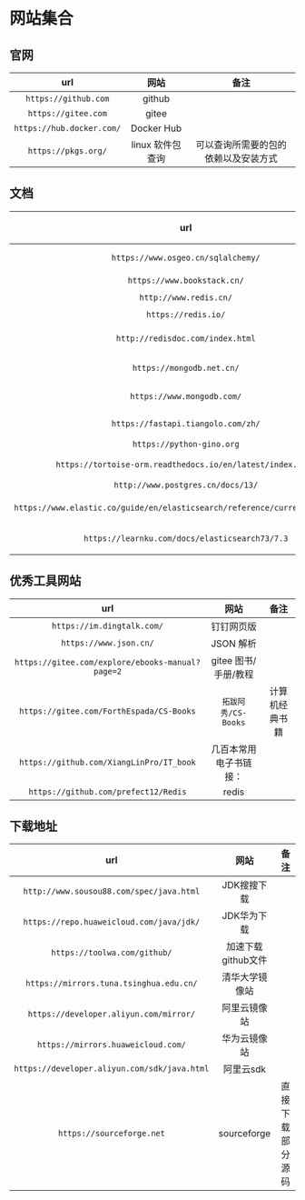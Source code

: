 # 网站集合

## 官网

| url | 网站 | 备注 |
| :-: | :-: | :-: |
| `https://github.com` | github |  |
| `https://gitee.com` | gitee |  |
| `https://hub.docker.com/` | Docker Hub |  |
| `https://pkgs.org/` | linux 软件包查询 | 可以查询所需要的包的依赖以及安装方式 |

## 文档

| url | 网站 | 备注 |
| :-: | :-: | :-: |
| `https://www.osgeo.cn/sqlalchemy/` | sqlalchemy 文档 |  |
| `https://www.bookstack.cn/` | 书栈网 |  |
| `http://www.redis.cn/` | Redis 中文 |  |
| `https://redis.io/` | Redis 英文 |  |
| `http://redisdoc.com/index.html` | Redis命令使用文档 |  |
| `https://mongodb.net.cn/` | MongoDB中文网 |  |
| `https://www.mongodb.com/` | MongoDB官网 |  |
| `https://fastapi.tiangolo.com/zh/` | fastapi docs |  |
| `https://python-gino.org` | gino |  |
| `https://tortoise-orm.readthedocs.io/en/latest/index.html` | tortoise-orm |
| `http://www.postgres.cn/docs/13/` | pgsql |  |
| `https://www.elastic.co/guide/en/elasticsearch/reference/current/index.html` | ES 7.12 文档 |
| `https://learnku.com/docs/elasticsearch73/7.3` | ES 中文7.3文档 |

## 优秀工具网站

| url | 网站 | 备注 |
| :-: | :-: | :-: |
| `https://im.dingtalk.com/` | 钉钉网页版 |  |
| `https://www.json.cn/` | JSON 解析 | |
| `https://gitee.com/explore/ebooks-manual?page=2` | gitee 图书/手册/教程 |  |
| `https://gitee.com/ForthEspada/CS-Books` | `拓跋阿秀/CS-Books` | 计算机经典书籍 |
| `https://github.com/XiangLinPro/IT_book` | 几百本常用电子书链接： |  |
| `https://github.com/prefect12/Redis` | redis |  |

## 下载地址

| url | 网站 | 备注 |
| :-: | :-: | :-: |
| `http://www.sousou88.com/spec/java.html` | JDK搜搜下载 |  |
| `https://repo.huaweicloud.com/java/jdk/` | JDK华为下载 |  |
| `https://toolwa.com/github/` | 加速下载github文件 |
| `https://mirrors.tuna.tsinghua.edu.cn/` | 清华大学镜像站 |  |
| `https://developer.aliyun.com/mirror/` | 阿里云镜像站 |  |
| `https://mirrors.huaweicloud.com/` | 华为云镜像站 |  |
| `https://developer.aliyun.com/sdk/java.html` | 阿里云sdk |  |
| `https://sourceforge.net` | sourceforge | 直接下载部分源码 |
